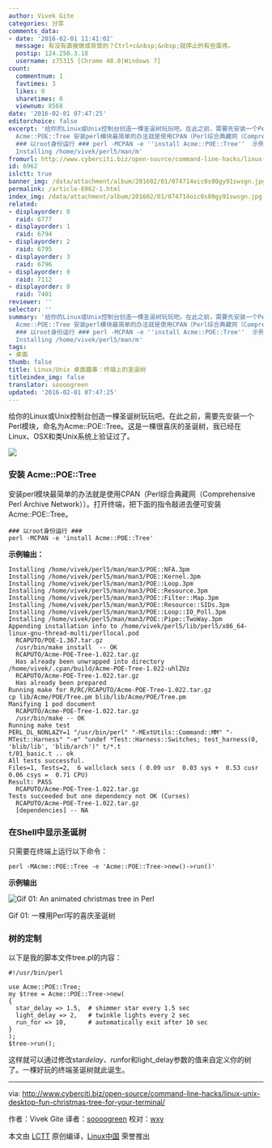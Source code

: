 ```yaml
---
author: Vivek Gite
categories: 分享
comments_data:
- date: '2016-02-01 11:41:02'
  message: 有没有直接做成背景的？Ctrl+c&nbsp;&nbsp;就停止的有些蛋疼。
  postip: 124.250.3.18
  username: z75315 [Chrome 48.0|Windows 7]
count:
  commentnum: 1
  favtimes: 3
  likes: 0
  sharetimes: 0
  viewnum: 8568
date: '2016-02-01 07:47:25'
editorchoice: false
excerpt: '给你的Linux或Unix控制台创造一棵圣诞树玩玩吧。在此之前，需要先安装一个Perl模块，命名为Acme::POE::Tree。这是一棵很喜庆的圣诞树，我已经在Linux、OSX和类Unix系统上验证过了。  安装
  Acme::POE::Tree 安装perl模块最简单的办法就是使用CPAN（Perl综合典藏网（Comprehensive Perl Archive Network））。打开终端，把下面的指令敲进去便可安装Acme::POE::Tree。
  ### 以root身份运行 ### perl -MCPAN -e ''install Acme::POE::Tree''  示例输出： Installing /home/vivek/perl5/man/man3/POE::NFA.3pm
  Installing /home/vivek/perl5/man/m'
fromurl: http://www.cyberciti.biz/open-source/command-line-hacks/linux-unix-desktop-fun-christmas-tree-for-your-terminal/
id: 6962
islctt: true
banner_img: /data/attachment/album/201602/01/074714oic0s80gy91swsgn.jpg
permalink: /article-6962-1.html
index_img: /data/attachment/album/201602/01/074714oic0s80gy91swsgn.jpg.thumb.jpg
related:
- displayorder: 0
  raid: 6777
- displayorder: 1
  raid: 6794
- displayorder: 2
  raid: 6795
- displayorder: 3
  raid: 6796
- displayorder: 0
  raid: 7112
- displayorder: 0
  raid: 7401
reviewer: ''
selector: ''
summary: '给你的Linux或Unix控制台创造一棵圣诞树玩玩吧。在此之前，需要先安装一个Perl模块，命名为Acme::POE::Tree。这是一棵很喜庆的圣诞树，我已经在Linux、OSX和类Unix系统上验证过了。  安装
  Acme::POE::Tree 安装perl模块最简单的办法就是使用CPAN（Perl综合典藏网（Comprehensive Perl Archive Network））。打开终端，把下面的指令敲进去便可安装Acme::POE::Tree。
  ### 以root身份运行 ### perl -MCPAN -e ''install Acme::POE::Tree''  示例输出： Installing /home/vivek/perl5/man/man3/POE::NFA.3pm
  Installing /home/vivek/perl5/man/m'
tags:
- 桌面
thumb: false
title: Linux/Unix 桌面趣事：终端上的圣诞树
titleindex_img: false
translator: soooogreen
updated: '2016-02-01 07:47:25'
---
```


给你的Linux或Unix控制台创造一棵圣诞树玩玩吧。在此之前，需要先安装一个Perl模块，命名为Acme::POE::Tree。这是一棵很喜庆的圣诞树，我已经在Linux、OSX和类Unix系统上验证过了。


![](/data/attachment/album/201602/01/074714oic0s80gy91swsgn.jpg)


### 安装 Acme::POE::Tree


安装perl模块最简单的办法就是使用CPAN（Perl综合典藏网（Comprehensive Perl Archive Network））。打开终端，把下面的指令敲进去便可安装Acme::POE::Tree。



```
### 以root身份运行 ###
perl -MCPAN -e 'install Acme::POE::Tree'

```

**示例输出：**



```
Installing /home/vivek/perl5/man/man3/POE::NFA.3pm
Installing /home/vivek/perl5/man/man3/POE::Kernel.3pm
Installing /home/vivek/perl5/man/man3/POE::Loop.3pm
Installing /home/vivek/perl5/man/man3/POE::Resource.3pm
Installing /home/vivek/perl5/man/man3/POE::Filter::Map.3pm
Installing /home/vivek/perl5/man/man3/POE::Resource::SIDs.3pm
Installing /home/vivek/perl5/man/man3/POE::Loop::IO_Poll.3pm
Installing /home/vivek/perl5/man/man3/POE::Pipe::TwoWay.3pm
Appending installation info to /home/vivek/perl5/lib/perl5/x86_64-linux-gnu-thread-multi/perllocal.pod
  RCAPUTO/POE-1.367.tar.gz
  /usr/bin/make install  -- OK
  RCAPUTO/Acme-POE-Tree-1.022.tar.gz
  Has already been unwrapped into directory /home/vivek/.cpan/build/Acme-POE-Tree-1.022-uhlZUz
  RCAPUTO/Acme-POE-Tree-1.022.tar.gz
  Has already been prepared
Running make for R/RC/RCAPUTO/Acme-POE-Tree-1.022.tar.gz
cp lib/Acme/POE/Tree.pm blib/lib/Acme/POE/Tree.pm
Manifying 1 pod document
  RCAPUTO/Acme-POE-Tree-1.022.tar.gz
  /usr/bin/make -- OK
Running make test
PERL_DL_NONLAZY=1 "/usr/bin/perl" "-MExtUtils::Command::MM" "-MTest::Harness" "-e" "undef *Test::Harness::Switches; test_harness(0, 'blib/lib', 'blib/arch')" t/*.t
t/01_basic.t .. ok
All tests successful.
Files=1, Tests=2,  6 wallclock secs ( 0.09 usr  0.03 sys +  0.53 cusr  0.06 csys =  0.71 CPU)
Result: PASS
  RCAPUTO/Acme-POE-Tree-1.022.tar.gz
Tests succeeded but one dependency not OK (Curses)
  RCAPUTO/Acme-POE-Tree-1.022.tar.gz
  [dependencies] -- NA

```

### 在Shell中显示圣诞树


只需要在终端上运行以下命令：



```
perl -MAcme::POE::Tree -e 'Acme::POE::Tree->new()->run()'

```

**示例输出**


![Gif 01: An animated christmas tree in Perl](/data/attachment/album/201602/01/074728o5nouo5nfljt8515.gif)


Gif 01: 一棵用Perl写的喜庆圣诞树


### 树的定制


以下是我的脚本文件tree.pl的内容：



```
#!/usr/bin/perl

use Acme::POE::Tree;
my $tree = Acme::POE::Tree->new(
{
  star_delay => 1.5,  # shimmer star every 1.5 sec
  light_delay => 2,   # twinkle lights every 2 sec
  run_for => 10,      # automatically exit after 10 sec
}
);
$tree->run();

```

这样就可以通过修改star*delay、run*for和light\_delay参数的值来自定义你的树了。一棵好玩的终端圣诞树就此诞生。




---


via: <http://www.cyberciti.biz/open-source/command-line-hacks/linux-unix-desktop-fun-christmas-tree-for-your-terminal/>


作者：Vivek Gite 译者：[soooogreen](https://github.com/soooogreen) 校对：[wxy](https://github.com/wxy)


本文由 [LCTT](https://github.com/LCTT/TranslateProject) 原创编译，[Linux中国](https://linux.cn/) 荣誉推出
